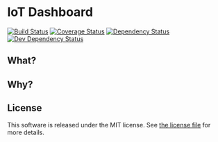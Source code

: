 # IoT Dashboard

[![Build Status](https://travis-ci.com/onebytegone/iot-dashboard.svg?branch=master)](https://travis-ci.com/onebytegone/iot-dashboard)
[![Coverage Status](https://coveralls.io/repos/github/onebytegone/iot-dashboard/badge.svg?branch=master)](https://coveralls.io/github/onebytegone/iot-dashboard?branch=master)
[![Dependency Status](https://david-dm.org/onebytegone/iot-dashboard.svg)](https://david-dm.org/onebytegone/iot-dashboard)
[![Dev Dependency Status](https://david-dm.org/onebytegone/iot-dashboard/dev-status.svg)](https://david-dm.org/onebytegone/iot-dashboard#info=devDependencies&view=table)

## What?

## Why?

## License

This software is released under the MIT license. See [the license file](LICENSE) for more
details.
